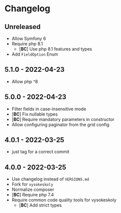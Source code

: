 Changelog
=========

## Unreleased
- Allow Symfony 6
- Require php 8.1
  - [**BC**] Use php 8.1 features and types
- Add `FieldOption` Enum

## 5.1.0 - 2022-04-23
- Allow php ^8

## 5.0.0 - 2022-04-23
- Filter fields in case-insensitive mode
- [**BC**] Fix nullable types
- [**BC**] Require mandatory parameters in constructor
- Allow configuring paginator from the grid config

## 4.0.1 - 2022-03-25
- just tag for a correct commit

## 4.0.0 - 2022-03-25
- Use changelog instead of `VERSIONS.md`
- Fork for `vysokeskoly`
- Normalize composer
- [**BC**] Require php 7.4
- Require common code quality tools for vysokeskoly
  - [**BC**] Add strict types
